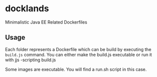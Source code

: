# docklands
Minimalistic Java EE Related Dockerfiles

## Usage

Each folder represents a Dockerfile which can be build by executing the `build.js` command.
You can either make the build.js executable or run it with jjs -scripting build.js

Some images are executable. You will find a run.sh script in this case.
